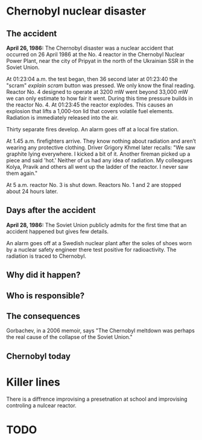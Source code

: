 # Chernobyl nuclear disaster

## The accident
**April 26, 1986:**
The Chernobyl disaster was a nuclear accident that occurred on 26 April 1986 at the No. 4 reactor in the Chernobyl Nuclear Power Plant, near the city of Pripyat in the north of the Ukrainian SSR in the Soviet Union.

At 01:23:04 a.m. the test began, then 36 second later at 01:23:40 the "scram" *explain scram* button was pressed. We only know the final reading. Reactor No. 4 designed to operate at 3200 mW went beyond 33,000 mW we can only estimate to how fair it went. During this time pressure builds in the reactor No. 4. At 01:23:45 the reactor explodes. This causes an explosion that lifts a 1,000-ton lid that covers volatile fuel elements. Radiation is immediately released into the air.

Thirty separate fires develop. An alarm goes off at a local fire station.

At 1.45 a.m. firefighters arrive. They know nothing about radiation and aren’t wearing any protective clothing. Driver Grigory Khmel later recalls: "We saw graphite lying everywhere. I kicked a bit of it. Another fireman picked up a piece and said 'hot.' Neither of us had any idea of radiation. My colleagues Kolya, Pravik and others all went up the ladder of the reactor. I never saw them again."

At 5 a.m. reactor No. 3 is shut down. Reactors No. 1 and 2 are stopped about 24 hours later.

## Days after the accident 
**April 28, 1986:**
The Soviet Union publicly admits for the first time that an accident happened but gives few details.

An alarm goes off at a Swedish nuclear plant after the soles of shoes worn by a nuclear safety engineer there test positive for radioactivity. The radiation is traced to Chernobyl.


## Why did it happen?

## Who is responsible?

## The consequences
Gorbachev, in a 2006 memoir, says "The Chernobyl meltdown was perhaps the real cause of the collapse of the Soviet Union."

## Chernobyl today

# Killer lines
There is a diffrence improvising a presetnation at school and improvising controling a nulcear reactor.


# TODO

